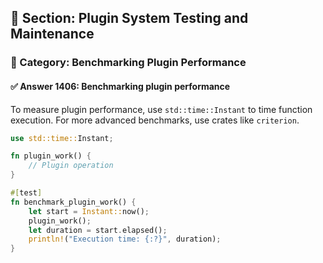 ## 📘 Section: Plugin System Testing and Maintenance  
### 🔹 Category: Benchmarking Plugin Performance  
#### ✅ Answer 1406: Benchmarking plugin performance

To measure plugin performance, use `std::time::Instant` to time function execution. For more advanced benchmarks, use crates like `criterion`.

```rust
use std::time::Instant;

fn plugin_work() {
    // Plugin operation
}

#[test]
fn benchmark_plugin_work() {
    let start = Instant::now();
    plugin_work();
    let duration = start.elapsed();
    println!("Execution time: {:?}", duration);
}
```
